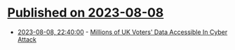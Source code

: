 # [Published on 2023-08-08](index.md)

* [2023-08-08, 22:40:00](https://news.slashdot.org/story/23/08/08/2049253/millions-of-uk-voters-data-accessible-in-cyber-attack?utm_source=rss1.0mainlinkanon&utm_medium=feed) - [Millions of UK Voters' Data Accessible In Cyber Attack](https://news.slashdot.org/story/23/08/08/2049253/millions-of-uk-voters-data-accessible-in-cyber-attack?utm_source=rss1.0mainlinkanon&utm_medium=feed)
